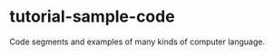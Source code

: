 tutorial-sample-code
====================

Code segments and examples of many kinds of computer language. 
